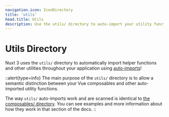 ```yaml
---
navigation.icon: IconDirectory
title: 'utils'
head.title: Utils
description: Use the utils/ directory to auto-import your utility functions throughout your application.
---
```


# Utils Directory

Nuxt 3 uses the `utils/` directory to automatically import helper functions and other utilities throughout your application using [auto-imports](/docs/guide/concepts/auto-imports)!

::alert{type=info}
The main purpose of the `utils/` directory is to allow a semantic distinction between your Vue composables and other auto-imported utility functions.

The way `utils/` auto-imports work and are scanned is identical to [the composables/ directory](/docs/guide/directory-structure/composables). You can see examples and more information about how they work in that section of the docs.
::
